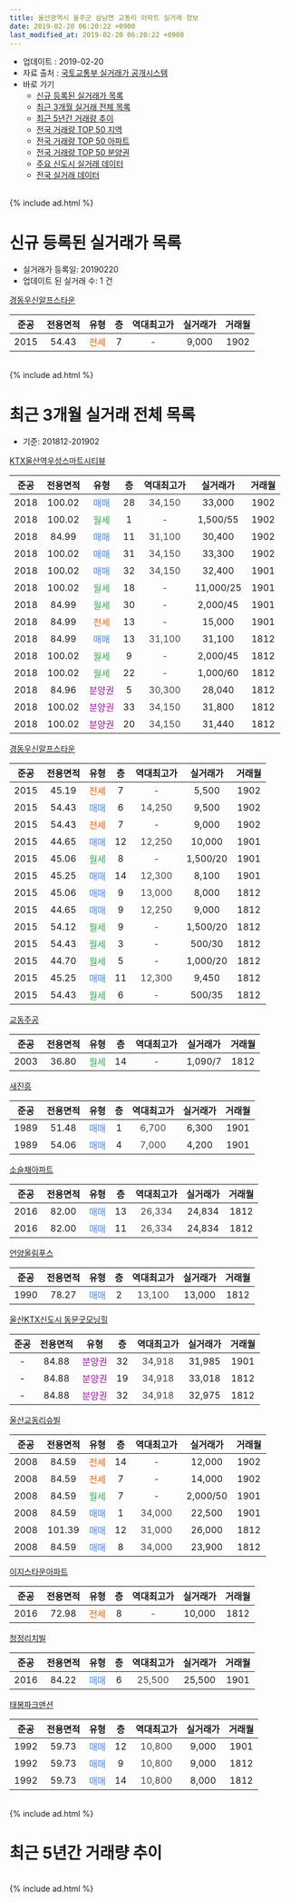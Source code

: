 ```yaml
---
title: 울산광역시 울주군 삼남면 교동리 아파트 실거래 정보
date: 2019-02-20 06:20:22 +0900
last_modified_at: 2019-02-20 06:20:22 +0900
---
```


* 업데이트 : 2019-02-20
* 자료 출처 : [국토교통부 실거래가 공개시스템](http://rt.molit.go.kr)
* 바로 가기
    * [신규 등록된 실거래가 목록](#신규-등록된-실거래가-목록)
    * [최근 3개월 실거래 전체 목록](#최근-3개월-실거래-전체-목록)
    * [최근 5년간 거래량 추이](#최근-5년간-거래량-추이)
    * [전국 거래량 TOP 50 지역](https://inasie.github.io/apt-trade-info/최근-3개월-전국에서-가장-거래가-많이-발생한-지역)
    * [전국 거래량 TOP 50 아파트](https://inasie.github.io/apt-trade-info/최근-3개월-전국에서-가장-거래가-많이-발생한-아파트)
    * [전국 거래량 TOP 50 분양권](https://inasie.github.io/apt-trade-info/최근-3개월-전국에서-가장-거래가-많이-발생한-분양권)
    * [주요 신도시 실거래 데이터](https://inasie.github.io/apt-trade-info/주요-신도시)
    * [전국 실거래 데이터](https://inasie.github.io/apt-trade-info/전국)
<br>
{% include ad.html %}
<br>

# 신규 등록된 실거래가 목록
* 실거래가 등록일: 20190220
* 업데이트 된 실거래 수: 1 건


[경동우신알프스타운](https://search.naver.com/search.naver?query=%EC%9A%B8%EC%82%B0%EA%B4%91%EC%97%AD%EC%8B%9C+%EC%9A%B8%EC%A3%BC%EA%B5%B0+%EC%82%BC%EB%82%A8%EB%A9%B4+%EA%B5%90%EB%8F%99%EB%A6%AC+%EA%B2%BD%EB%8F%99%EC%9A%B0%EC%8B%A0%EC%95%8C%ED%94%84%EC%8A%A4%ED%83%80%EC%9A%B4)

|준공|전용면적|유형|층|역대최고가|실거래가|거래월|
|:---:|:---:|:---:|:---:|:---:|:---:|:---:|
|2015|54.43|<span style="color:#ff5a00">전세</span>|7|<span style="color:#444444">-</span>|9,000|1902|


<br>
{% include ad.html %}
<br>

# 최근 3개월 실거래 전체 목록
* 기준: 201812-201902


[KTX울산역우성스마트시티뷰](https://search.naver.com/search.naver?query=%EC%9A%B8%EC%82%B0%EA%B4%91%EC%97%AD%EC%8B%9C+%EC%9A%B8%EC%A3%BC%EA%B5%B0+%EC%82%BC%EB%82%A8%EB%A9%B4+%EA%B5%90%EB%8F%99%EB%A6%AC+KTX%EC%9A%B8%EC%82%B0%EC%97%AD%EC%9A%B0%EC%84%B1%EC%8A%A4%EB%A7%88%ED%8A%B8%EC%8B%9C%ED%8B%B0%EB%B7%B0)

|준공|전용면적|유형|층|역대최고가|실거래가|거래월|
|:---:|:---:|:---:|:---:|:---:|:---:|:---:|
|2018|100.02|<span style="color:#4285f3">매매</span>|28|<span style="color:#444444">34,150</span>|33,000|1902|
|2018|100.02|<span style="color:#34a853">월세</span>|1|<span style="color:#444444">-</span>|1,500/55|1902|
|2018|84.99|<span style="color:#4285f3">매매</span>|11|<span style="color:#444444">31,100</span>|30,400|1902|
|2018|100.02|<span style="color:#4285f3">매매</span>|31|<span style="color:#444444">34,150</span>|33,300|1902|
|2018|100.02|<span style="color:#4285f3">매매</span>|32|<span style="color:#444444">34,150</span>|32,400|1901|
|2018|100.02|<span style="color:#34a853">월세</span>|18|<span style="color:#444444">-</span>|11,000/25|1901|
|2018|84.99|<span style="color:#34a853">월세</span>|30|<span style="color:#444444">-</span>|2,000/45|1901|
|2018|84.99|<span style="color:#ff5a00">전세</span>|13|<span style="color:#444444">-</span>|15,000|1901|
|2018|84.99|<span style="color:#4285f3">매매</span>|13|<span style="color:#444444">31,100</span>|31,100|1812|
|2018|100.02|<span style="color:#34a853">월세</span>|9|<span style="color:#444444">-</span>|2,000/45|1812|
|2018|100.02|<span style="color:#34a853">월세</span>|22|<span style="color:#444444">-</span>|1,000/60|1812|
|2018|84.96|<span style="color:#9C11A5">분양권</span>|5|<span style="color:#444444">30,300</span>|28,040|1812|
|2018|100.02|<span style="color:#9C11A5">분양권</span>|33|<span style="color:#444444">34,150</span>|31,800|1812|
|2018|100.02|<span style="color:#9C11A5">분양권</span>|20|<span style="color:#444444">34,150</span>|31,440|1812|

[경동우신알프스타운](https://search.naver.com/search.naver?query=%EC%9A%B8%EC%82%B0%EA%B4%91%EC%97%AD%EC%8B%9C+%EC%9A%B8%EC%A3%BC%EA%B5%B0+%EC%82%BC%EB%82%A8%EB%A9%B4+%EA%B5%90%EB%8F%99%EB%A6%AC+%EA%B2%BD%EB%8F%99%EC%9A%B0%EC%8B%A0%EC%95%8C%ED%94%84%EC%8A%A4%ED%83%80%EC%9A%B4)

|준공|전용면적|유형|층|역대최고가|실거래가|거래월|
|:---:|:---:|:---:|:---:|:---:|:---:|:---:|
|2015|45.19|<span style="color:#ff5a00">전세</span>|7|<span style="color:#444444">-</span>|5,500|1902|
|2015|54.43|<span style="color:#4285f3">매매</span>|6|<span style="color:#444444">14,250</span>|9,500|1902|
|2015|54.43|<span style="color:#ff5a00">전세</span>|7|<span style="color:#444444">-</span>|9,000|1902|
|2015|44.65|<span style="color:#4285f3">매매</span>|12|<span style="color:#444444">12,250</span>|10,000|1901|
|2015|45.06|<span style="color:#34a853">월세</span>|8|<span style="color:#444444">-</span>|1,500/20|1901|
|2015|45.25|<span style="color:#4285f3">매매</span>|14|<span style="color:#444444">12,300</span>|8,100|1901|
|2015|45.06|<span style="color:#4285f3">매매</span>|9|<span style="color:#444444">13,000</span>|8,000|1812|
|2015|44.65|<span style="color:#4285f3">매매</span>|9|<span style="color:#444444">12,250</span>|9,000|1812|
|2015|54.12|<span style="color:#34a853">월세</span>|9|<span style="color:#444444">-</span>|1,500/20|1812|
|2015|54.43|<span style="color:#34a853">월세</span>|3|<span style="color:#444444">-</span>|500/30|1812|
|2015|44.70|<span style="color:#34a853">월세</span>|5|<span style="color:#444444">-</span>|1,000/20|1812|
|2015|45.25|<span style="color:#4285f3">매매</span>|11|<span style="color:#444444">12,300</span>|9,450|1812|
|2015|54.43|<span style="color:#34a853">월세</span>|6|<span style="color:#444444">-</span>|500/35|1812|

[교동주공](https://search.naver.com/search.naver?query=%EC%9A%B8%EC%82%B0%EA%B4%91%EC%97%AD%EC%8B%9C+%EC%9A%B8%EC%A3%BC%EA%B5%B0+%EC%82%BC%EB%82%A8%EB%A9%B4+%EA%B5%90%EB%8F%99%EB%A6%AC+%EA%B5%90%EB%8F%99%EC%A3%BC%EA%B3%B5)

|준공|전용면적|유형|층|역대최고가|실거래가|거래월|
|:---:|:---:|:---:|:---:|:---:|:---:|:---:|
|2003|36.80|<span style="color:#34a853">월세</span>|14|<span style="color:#444444">-</span>|1,090/7|1812|

[새진흥](https://search.naver.com/search.naver?query=%EC%9A%B8%EC%82%B0%EA%B4%91%EC%97%AD%EC%8B%9C+%EC%9A%B8%EC%A3%BC%EA%B5%B0+%EC%82%BC%EB%82%A8%EB%A9%B4+%EA%B5%90%EB%8F%99%EB%A6%AC+%EC%83%88%EC%A7%84%ED%9D%A5)

|준공|전용면적|유형|층|역대최고가|실거래가|거래월|
|:---:|:---:|:---:|:---:|:---:|:---:|:---:|
|1989|51.48|<span style="color:#4285f3">매매</span>|1|<span style="color:#444444">6,700</span>|6,300|1901|
|1989|54.06|<span style="color:#4285f3">매매</span>|4|<span style="color:#444444">7,000</span>|4,200|1901|

[소슬채아파트](https://search.naver.com/search.naver?query=%EC%9A%B8%EC%82%B0%EA%B4%91%EC%97%AD%EC%8B%9C+%EC%9A%B8%EC%A3%BC%EA%B5%B0+%EC%82%BC%EB%82%A8%EB%A9%B4+%EA%B5%90%EB%8F%99%EB%A6%AC+%EC%86%8C%EC%8A%AC%EC%B1%84%EC%95%84%ED%8C%8C%ED%8A%B8)

|준공|전용면적|유형|층|역대최고가|실거래가|거래월|
|:---:|:---:|:---:|:---:|:---:|:---:|:---:|
|2016|82.00|<span style="color:#4285f3">매매</span>|13|<span style="color:#444444">26,334</span>|24,834|1812|
|2016|82.00|<span style="color:#4285f3">매매</span>|11|<span style="color:#444444">26,334</span>|24,834|1812|

[언양올림푸스](https://search.naver.com/search.naver?query=%EC%9A%B8%EC%82%B0%EA%B4%91%EC%97%AD%EC%8B%9C+%EC%9A%B8%EC%A3%BC%EA%B5%B0+%EC%82%BC%EB%82%A8%EB%A9%B4+%EA%B5%90%EB%8F%99%EB%A6%AC+%EC%96%B8%EC%96%91%EC%98%AC%EB%A6%BC%ED%91%B8%EC%8A%A4)

|준공|전용면적|유형|층|역대최고가|실거래가|거래월|
|:---:|:---:|:---:|:---:|:---:|:---:|:---:|
|1990|78.27|<span style="color:#4285f3">매매</span>|2|<span style="color:#444444">13,100</span>|13,000|1812|

[울산KTX신도시 동문굿모닝힐](https://search.naver.com/search.naver?query=%EC%9A%B8%EC%82%B0%EA%B4%91%EC%97%AD%EC%8B%9C+%EC%9A%B8%EC%A3%BC%EA%B5%B0+%EC%82%BC%EB%82%A8%EB%A9%B4+%EA%B5%90%EB%8F%99%EB%A6%AC+%EC%9A%B8%EC%82%B0KTX%EC%8B%A0%EB%8F%84%EC%8B%9C+%EB%8F%99%EB%AC%B8%EA%B5%BF%EB%AA%A8%EB%8B%9D%ED%9E%90)

|준공|전용면적|유형|층|역대최고가|실거래가|거래월|
|:---:|:---:|:---:|:---:|:---:|:---:|:---:|
|-|84.88|<span style="color:#9C11A5">분양권</span>|32|<span style="color:#444444">34,918</span>|31,985|1901|
|-|84.88|<span style="color:#9C11A5">분양권</span>|19|<span style="color:#444444">34,918</span>|33,018|1812|
|-|84.88|<span style="color:#9C11A5">분양권</span>|32|<span style="color:#444444">34,918</span>|32,975|1812|

[울산교동리슈빌](https://search.naver.com/search.naver?query=%EC%9A%B8%EC%82%B0%EA%B4%91%EC%97%AD%EC%8B%9C+%EC%9A%B8%EC%A3%BC%EA%B5%B0+%EC%82%BC%EB%82%A8%EB%A9%B4+%EA%B5%90%EB%8F%99%EB%A6%AC+%EC%9A%B8%EC%82%B0%EA%B5%90%EB%8F%99%EB%A6%AC%EC%8A%88%EB%B9%8C)

|준공|전용면적|유형|층|역대최고가|실거래가|거래월|
|:---:|:---:|:---:|:---:|:---:|:---:|:---:|
|2008|84.59|<span style="color:#ff5a00">전세</span>|14|<span style="color:#444444">-</span>|12,000|1902|
|2008|84.59|<span style="color:#ff5a00">전세</span>|7|<span style="color:#444444">-</span>|14,000|1902|
|2008|84.59|<span style="color:#34a853">월세</span>|7|<span style="color:#444444">-</span>|2,000/50|1901|
|2008|84.59|<span style="color:#4285f3">매매</span>|1|<span style="color:#444444">34,000</span>|22,500|1901|
|2008|101.39|<span style="color:#4285f3">매매</span>|12|<span style="color:#444444">31,000</span>|26,000|1812|
|2008|84.59|<span style="color:#4285f3">매매</span>|8|<span style="color:#444444">34,000</span>|23,900|1812|


<script async src="//pagead2.googlesyndication.com/pagead/js/adsbygoogle.js"></script>
<!-- 기본 -->
<ins class="adsbygoogle"
     style="display:block"
     data-ad-client="ca-pub-2446590836940007"
     data-ad-slot="1659523306"
     data-ad-format="auto"
     data-full-width-responsive="true"></ins>
<script>
(adsbygoogle = window.adsbygoogle || []).push({});
</script>


[이지스타운아파트](https://search.naver.com/search.naver?query=%EC%9A%B8%EC%82%B0%EA%B4%91%EC%97%AD%EC%8B%9C+%EC%9A%B8%EC%A3%BC%EA%B5%B0+%EC%82%BC%EB%82%A8%EB%A9%B4+%EA%B5%90%EB%8F%99%EB%A6%AC+%EC%9D%B4%EC%A7%80%EC%8A%A4%ED%83%80%EC%9A%B4%EC%95%84%ED%8C%8C%ED%8A%B8)

|준공|전용면적|유형|층|역대최고가|실거래가|거래월|
|:---:|:---:|:---:|:---:|:---:|:---:|:---:|
|2016|72.98|<span style="color:#ff5a00">전세</span>|8|<span style="color:#444444">-</span>|10,000|1812|

[청정리치빌](https://search.naver.com/search.naver?query=%EC%9A%B8%EC%82%B0%EA%B4%91%EC%97%AD%EC%8B%9C+%EC%9A%B8%EC%A3%BC%EA%B5%B0+%EC%82%BC%EB%82%A8%EB%A9%B4+%EA%B5%90%EB%8F%99%EB%A6%AC+%EC%B2%AD%EC%A0%95%EB%A6%AC%EC%B9%98%EB%B9%8C)

|준공|전용면적|유형|층|역대최고가|실거래가|거래월|
|:---:|:---:|:---:|:---:|:---:|:---:|:---:|
|2016|84.22|<span style="color:#4285f3">매매</span>|6|<span style="color:#444444">25,500</span>|25,500|1901|

[태봉파크맨션](https://search.naver.com/search.naver?query=%EC%9A%B8%EC%82%B0%EA%B4%91%EC%97%AD%EC%8B%9C+%EC%9A%B8%EC%A3%BC%EA%B5%B0+%EC%82%BC%EB%82%A8%EB%A9%B4+%EA%B5%90%EB%8F%99%EB%A6%AC+%ED%83%9C%EB%B4%89%ED%8C%8C%ED%81%AC%EB%A7%A8%EC%85%98)

|준공|전용면적|유형|층|역대최고가|실거래가|거래월|
|:---:|:---:|:---:|:---:|:---:|:---:|:---:|
|1992|59.73|<span style="color:#4285f3">매매</span>|12|<span style="color:#444444">10,800</span>|9,000|1901|
|1992|59.73|<span style="color:#4285f3">매매</span>|9|<span style="color:#444444">10,800</span>|9,000|1812|
|1992|59.73|<span style="color:#4285f3">매매</span>|14|<span style="color:#444444">10,800</span>|8,000|1812|


<br>
{% include ad.html %}
<br>

# 최근 5년간 거래량 추이


<div style="width:100%;">
    <canvas id="deal_progress" height="200"></canvas>
</div>

<script>
new Chart(document.getElementById("deal_progress"), {
    type: 'line',
    data: {
        labels: ['201402','201403','201404','201405','201406','201407','201408','201409','201410','201411','201412','201501','201502','201503','201504','201505','201506','201507','201508','201509','201510','201511','201512','201601','201602','201603','201604','201605','201606','201607','201608','201609','201610','201611','201612','201701','201702','201703','201704','201705','201706','201707','201708','201709','201710','201711','201712','201801','201802','201803','201804','201805','201806','201807','201808','201809','201810','201811','201812','201901','201902'],
        datasets: [{
            label: '매매',
            pointRadius: 1,
            data: [12, 22, 17, 22, 13, 19, 5, 17, 20, 14, 15, 16, 11, 16, 23, 30, 38, 50, 54, 45, 36, 32, 28, 22, 23, 18, 22, 16, 16, 17, 18, 13, 23, 19, 16, 14, 17, 19, 16, 16, 16, 15, 21, 11, 11, 12, 9, 24, 19, 20, 22, 28, 19, 20, 34, 14, 17, 12, 16, 9, 4],
            borderColor: "rgba(255, 201, 14, 1)",
            backgroundColor: "rgba(255, 201, 14, 0.5)",
            fill: false,
            lineTension: 0
        },{
            label: '전월세',
            pointRadius: 1,
            data: [2, 9, 9, 9, 7, 9, 1, 10, 9, 7, 5, 12, 5, 38, 30, 28, 39, 33, 45, 30, 55, 34, 32, 17, 26, 19, 17, 16, 9, 12, 18, 20, 16, 9, 9, 11, 19, 21, 9, 15, 22, 13, 19, 15, 14, 13, 9, 14, 8, 15, 20, 16, 18, 22, 29, 25, 42, 7, 8, 5, 5],
            borderColor: "rgba(0, 141, 185, 1)",
            backgroundColor: "rgba(0, 141, 185, 0.5)",
            fill: false,
            lineTension: 0
        }
        ]
    },
    options: {
        responsive: true,
        title: {
            display: false
        },
        tooltips: {
            mode: 'index',
            intersect: false
        },
        hover: {
            mode: 'nearest',
            intersect: true
        },
        scales: {
            xAxes: [{
                display: true,
                scaleLabel: {
                    display: true,
                    labelString: '년/월'
                }
            }],
            yAxes: [{
                display: true,
                ticks: {
                    suggestedMin: 0,
                },
                scaleLabel: {
                    display: true,
                    labelString: '실거래 수'
                }
            }]
        }
    }
});

</script>


<br>
{% include ad.html %}
<br>


